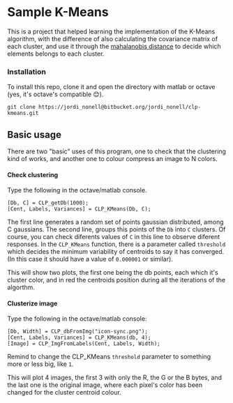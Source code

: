 # Sample K-Means #
This is a project that helped learning the implementation of the K-Means algorithm,
with the difference of also calculating the covariance matrix of each
cluster, and use it through the [mahalanobis distance](https://en.wikipedia.org/wiki/Mahalanobis_distance)
to decide which elements belongs to each cluster.

### Installation ###
To install this repo, clone it and open the directory with matlab or octave (yes,
it's octave's compatible :blush:).
```
git clone https://jordi_nonell@bitbucket.org/jordi_nonell/clp-kmeans.git
```

## Basic usage ##
There are two "basic" uses of this program, one to check that the clustering
kind of works, and another one to colour compress an image to N colors.

#### Check clustering ####
Type the following in the octave/matlab console.
```
[Db, C] = CLP_getDb(1000);
[Cent, Labels, Variances] = CLP_KMeans(Db, C);
```
The first line generates a random set of points gaussian distributed, among
C gaussians.
The second line, groups this points of the `Db` into `C` clusters. Of course, you
can check diferents values of `C` in this line to observe diferent responses.
In the `CLP_KMeans` function, there is a parameter called `threshold` which
decides the minimum variability of centroids to say it has converged. (In this
case it should have a value of `0.000001` or similar).

This will show two plots, the first one being the db points, each which it's cluster
color, and in red the centroids position during all the iterations of the algorthm.

#### Clusterize image ####
Type the following in the octave/matlab console:
``` 
[Db, Width] = CLP_dbFromImg("icon-sync.png");
[Cent, Labels, Variances] = CLP_KMeans(db, 4);
[Image] = CLP_ImgFromLabels(Cent, Labels, Width);
```
Remind to change the CLP_KMeans `threshold` parameter to something more or less
big, like `1`.

This will plot 4 images, the first 3 with only the R, the G or the B bytes, and
the last one is the original image, where each pixel's color has been changed
for the cluster centroid colour.
